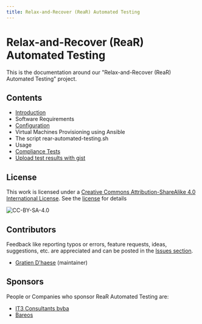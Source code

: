 ```yaml
---
title: Relax-and-Recover (ReaR) Automated Testing
---
```


# Relax-and-Recover (ReaR) Automated Testing

This is the documentation around our "Relax-and-Recover (ReaR) Automated Testing" project.

## Contents

- [Introduction](introduction.md)
- Software Requirements
- [Configuration](configuration.md)
- Virtual Machines Provisioning using Ansible
- The script rear-automated-testing.sh
- Usage
- [Compliance Tests](inspec.md)
- [Upload test results with gist](gists.md)

## License

This work is licensed under a [Creative Commons Attribution-ShareAlike 4.0 International License](https://creativecommons.org/licenses/by-sa/4.0/). See the [license](LICENSE.txt) for details

![CC-BY-SA-4.0](https://i.creativecommons.org/l/by-sa/4.0/88x31.png)

## Contributors

Feedback like reporting typos or errors, feature requests, ideas, suggestions, etc. are appreciated and can be posted in the [Issues section](https://github.com/gdha/rear-automated-testing/issues).

- [Gratien D'haese](https://github.com/gdha/) (maintainer)

## Sponsors

People or Companies who sponsor ReaR Automated Testing are:

- [IT3 Consultants bvba](http://www.it3.be/)
- [Bareos](http://www.bareos.com/en/)
